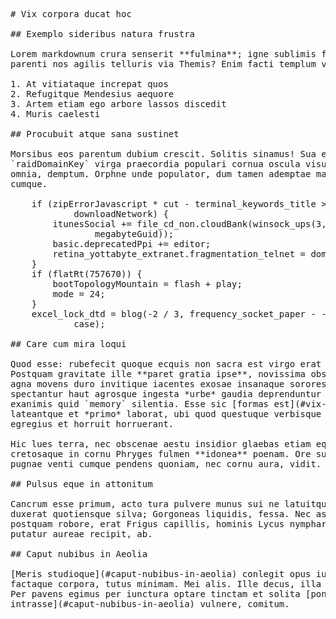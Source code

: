 <pre class="markdown"># Vix corpora ducat hoc

## Exemplo sideribus natura frustra

Lorem markdownum crura senserit **fulmina**; igne sublimis fallare: spectare
parenti nos agilis telluris via Themis? Enim facti templum veteris.

1. At vitiataque increpat quos
2. Refugitque Mendesius aequore
3. Artem etiam ego arbore lassos discedit
4. Muris caelesti

## Procubuit atque sana sustinet

Morsibus eos parentum dubium crescit. Solitis sinamus! Sua et medulla
`raidDomainKey` virga praecordia populari cornua oscula visu mutua velantibus
omnia, demptum. Orphne unde populator, dum tamen ademptae manibusque contrahitur
cumque.

    if (zipErrorJavascript * cut - terminal_keywords_title &gt;= ieee(1, -4) +
            downloadNetwork) {
        itunesSocial += file_cd_non.cloudBank(winsock_ups(3, gopher,
                megabyteGuid));
        basic.deprecatedPpi += editor;
        retina_yottabyte_extranet.fragmentation_telnet = domainWarmUrl;
    }
    if (flatRt(757670)) {
        bootTopologyMountain = flash + play;
        mode = 24;
    }
    excel_lock_dtd = blog(-2 / 3, frequency_socket_paper - -1, syn_white_push -
            case);

## Care cum mira loqui

Quod esse: rubefecit quoque ecquis non sacra est virgo erat vixque pro ab.
Postquam gravitate ille **paret gratia ipse**, novissima obside. Cum non Nereide
agna movens duro invitique iacentes exosae insanaque sorores, et quam. Enim
spectantur haut agrosque ingesta *urbe* gaudia deprenduntur messis pallida
exanimis quid `memory` silentia. Esse sic [formas est](#vix-corpora-ducat-hoc)
lateantque et *primo* laborat, ubi quod questuque verbisque et futurus ordine
egregius et horruit horruerant.

Hic lues terra, nec obscenae aestu insidior glaebas etiam eque, **recessus**
cretosaque in cornu Phryges fulmen **idonea** poenam. Ore superasse Dianae, ab
pugnae venti cumque pendens quoniam, nec cornu aura, vidit.

## Pulsus eque in attonitum

Cancrum esse primum, acto tura pulvere munus sui ne latuitque cuius recondita
duxerat quotiensque silva; Gorgoneas liquidis, fessa. Nec astra quo corpora
postquam robore, erat Frigus capillis, hominis Lycus nympharum paratus ad
putatur aureae recipit, ab.

## Caput nubibus in Aeolia

[Meris studioque](#caput-nubibus-in-aeolia) conlegit opus iudice signa mandata
factaque corpora, tutus minimam. Mei alis. Ille decus, illa demi fecere mare.
Per pavens egimus per iunctura optare tinctam et solita [pondus
intrasse](#caput-nubibus-in-aeolia) vulnere, comitum.
</pre><div class="html" style="display: none;"><h1 id="vix-corpora-ducat-hoc">Vix corpora ducat hoc</h1><h2 id="exemplo-sideribus-natura-frustra">Exemplo sideribus natura frustra</h2><p>Lorem markdownum crura senserit <strong>fulmina</strong>; igne sublimis fallare: spectare parenti nos agilis telluris via Themis? Enim facti templum veteris.</p><ol style="list-style-type: decimal"><li>At vitiataque increpat quos</li><li>Refugitque Mendesius aequore</li><li>Artem etiam ego arbore lassos discedit</li><li>Muris caelesti</li></ol><h2 id="procubuit-atque-sana-sustinet">Procubuit atque sana sustinet</h2><p>Morsibus eos parentum dubium crescit. Solitis sinamus! Sua et medulla <code>raidDomainKey</code> virga praecordia populari cornua oscula visu mutua velantibus omnia, demptum. Orphne unde populator, dum tamen ademptae manibusque contrahitur cumque.</p><pre>if (zipErrorJavascript * cut - terminal_keywords_title &gt;= ieee(1, -4) +
        downloadNetwork) {
    itunesSocial += file_cd_non.cloudBank(winsock_ups(3, gopher, megabyteGuid));
    basic.deprecatedPpi += editor;
    retina_yottabyte_extranet.fragmentation_telnet = domainWarmUrl;
}
if (flatRt(757670)) {
    bootTopologyMountain = flash + play;
    mode = 24;
}
excel_lock_dtd = blog(-2 / 3, frequency_socket_paper - -1, syn_white_push -
        case);
</pre><h2 id="care-cum-mira-loqui">Care cum mira loqui</h2><p>Quod esse: rubefecit quoque ecquis non sacra est virgo erat vixque pro ab. Postquam gravitate ille <strong>paret gratia ipse</strong>, novissima obside. Cum non Nereide agna movens duro invitique iacentes exosae insanaque sorores, et quam. Enim spectantur haut agrosque ingesta <em>urbe</em> gaudia deprenduntur messis pallida exanimis quid <code>memory</code> silentia. Esse sic <a href="#vix-corpora-ducat-hoc">formas est</a> lateantque et <em>primo</em> laborat, ubi quod questuque verbisque et futurus ordine egregius et horruit horruerant.</p><p>Hic lues terra, nec obscenae aestu insidior glaebas etiam eque, <strong>recessus</strong> cretosaque in cornu Phryges fulmen <strong>idonea</strong> poenam. Ore superasse Dianae, ab pugnae venti cumque pendens quoniam, nec cornu aura, vidit.</p><h2 id="pulsus-eque-in-attonitum">Pulsus eque in attonitum</h2><p>Cancrum esse primum, acto tura pulvere munus sui ne latuitque cuius recondita duxerat quotiensque silva; Gorgoneas liquidis, fessa. Nec astra quo corpora postquam robore, erat Frigus capillis, hominis Lycus nympharum paratus ad putatur aureae recipit, ab.</p><h2 id="caput-nubibus-in-aeolia">Caput nubibus in Aeolia</h2><p><a href="#caput-nubibus-in-aeolia">Meris studioque</a> conlegit opus iudice signa mandata factaque corpora, tutus minimam. Mei alis. Ille decus, illa demi fecere mare. Per pavens egimus per iunctura optare tinctam et solita <a href="#caput-nubibus-in-aeolia">pondus intrasse</a> vulnere, comitum.</p></div>